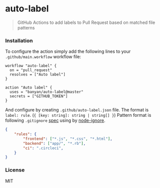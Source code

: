 # auto-label

> GitHub Actions to add labels to Pull Request based on matched file patterns

### Installation

To configure the action simply add the following lines to your `.github/main.workflow` workflow file:

```
workflow "auto-label" {
  on = "pull_request"
  resolves = ["Auto label"]
}

action "Auto label" {
  uses = "banyan/auto-label@master"
  secrets = ["GITHUB_TOKEN"]
}
```

And configure by creating `.github/auto-label.json` file. The format is `label: rule`. (`{ [key: string]: string | string[] }`)
Pattern format is following `.gitignore` [spec](https://git-scm.com/docs/gitignore#_pattern_format) using by [node-ignore](https://github.com/kaelzhang/node-ignore).

```json
{
    "rules": {
        "frontend": ["*.js", "*.css", "*.html"],
        "backend": ["app/", "*.rb"],
        "ci": ".circleci",
    }
}
```

### License

MIT
